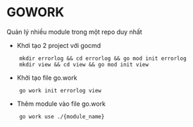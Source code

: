 # GOWORK

Quản lý nhiều module trong một repo duy nhất

* Khơi tạo 2 project với gocmd
```
    mkdir errorlog && cd errorlog && go mod init errorlog 
    mkdir view && cd view && go mod init view
```
* Khởi tạo file go.work
```
    go work init errorlog view
```


* Thêm module vào file go.work
```
    go work use ./{module_name}
```

